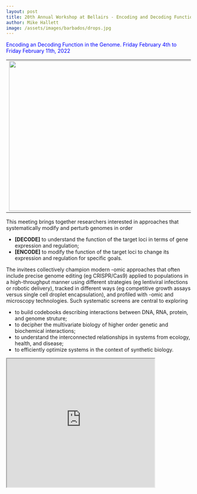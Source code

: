 ```yaml
---
layout: post
title: 20th Annual Workshop at Bellairs - Encoding and Decoding Function in the Genome 
author: Mike Hallett
image: /assets/images/barbados/drops.jpg
---
```


<span style="color:blue">Encoding an Decoding Function in the Genome. Friday February 4th  to Friday February 11th, 2022</span>


<table width="90%"><tbody><tr><td>
<center><img src="/assets/images/barbados/2022-group-picture.jpg" border="0" height="408" width="614"></center>
</td></tr></tbody></table>

This meeting brings together researchers interested in approaches that systematically modify and perturb genomes in order
<ul>
<li> <strong>[DECODE]</strong> to understand the function of the target loci in terms of gene expression and regulation;</li>
<li> <strong>[ENCODE]</strong> to modify the function of the target loci to change its expression and regulation for specific goals.</li>
</ul>

The invitees  collectively champion modern -omic approaches that often include precise genome editing (eg CRISPR/Cas9)
applied to populations in a high-throughput manner using different strategies (eg lentiviral infections or robotic delivery),
tracked in different ways (eg competitive growth assays versus single cell droplet encapsulation), and profiled with -omic
and microscopy technologies.
Such systematic screens are central to exploring 
<ul>
<li> to build codebooks describing interactions between DNA, RNA, protein, and genome struture;</li>
<li> to decipher the multivariate  biology of higher order genetic and biochemical interactions;</li>
<li> to understand the interconnected  relationships in systems from ecology, health,  and disease; </li>
<li> to efficiently optimize systems  in the context of  synthetic biology.</li>
</ul>



<iframe src="https://docs.google.com/spreadsheets/d/e/2PACX-1vTaN7y7oQ9gC_F--RWGClaUq-IPxa1q0BbMY1O_DFfZofc5chGzAxP45z_5MaNCgA29kL3dXel6tf5f/pubhtml?gid=1362159807&amp;single=true&amp;widget=true&amp;headers=false" height="350" width="80%"></iframe>

